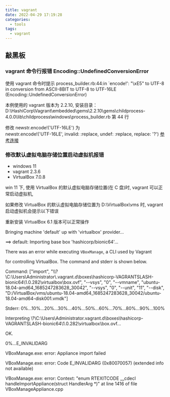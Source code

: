 ```yaml
---
title: vagrant
date: 2022-04-29 17:19:28
categories:
  - tools
tags:
  - vagrant
---
```


## 敲黑板

### vagrant 命令行报错 Encoding::UndefinedConversionError

使用 vagrant 命令时提示 process_builder.rb:44:in `encode!': "\\xE5" to UTF-8 in conversion from ASCII-8BIT to UTF-8 to UTF-16LE (Encoding::UndefinedConversionError)

本例使用的 vagrant 版本为 2.2.10, 安装目录：<br/> D:\HashiCorp\Vagrant\embedded\gems\2.2.10\gems\childprocess-4.0.0\lib\childprocess\windows\process_builder.rb 第 44 行

修改 newstr.encode!('UTF-16LE') 为 <br/> newstr.encode!('UTF-16LE', invalid: :replace, undef: :replace, replace: '?') [参考连接](https://blog.csdn.net/qq_41606390/article/details/122854431)

### 修改默认虚拟电脑存储位置启动虚拟机报错

- windows 11
- vagrant 2.3.6
- VirtualBox 7.0.8

win 11 下, 使用 VirtualBox 的默认虚拟电脑存储位置(在 C 盘)时, vagrant 可以正常启动虚拟机,

如果修改 VirtualBox 的默认虚拟电脑存储位置为 D:\VirtualBox\vms 时, vagrant 启动虚拟机会提示以下错误

重新安装 VirtualBox 6.1 版本可以正常操作

Bringing machine 'default' up with 'virtualbox' provider...

==> default: Importing base box 'hashicorp/bionic64'...

There was an error while executing `VBoxManage`, a CLI used by Vagrant

for controlling VirtualBox. The command and stderr is shown below.

Command: ["import", "\\\\?\\C:\\Users\\Administrator\\.vagrant.d\\boxes\\hashicorp-VAGRANTSLASH-bionic64\\1.0.282\\virtualbox\\box.ovf", "--vsys", "0", "--vmname", "ubuntu-18.04-amd64_1685247283628_30042", "--vsys", "0", "--unit", "11", "--disk", "D:/VirtualBox/vms/ubuntu-18.04-amd64_1685247283628_30042/ubuntu-18.04-amd64-disk001.vmdk"]

Stderr: 0%...10%...20%...30%...40%...50%...60%...70%...80%...90%...100%

Interpreting \\?\C:\Users\Administrator\.vagrant.d\boxes\hashicorp-VAGRANTSLASH-bionic64\1.0.282\virtualbox\box.ovf...

OK.

0%...E_INVALIDARG

VBoxManage.exe: error: Appliance import failed

VBoxManage.exe: error: Code E_INVALIDARG (0x80070057) (extended info not available)

VBoxManage.exe: error: Context: "enum RTEXITCODE \_\_cdecl handleImportAppliance(struct HandlerArg \*)" at line 1416 of file VBoxManageAppliance.cpp
